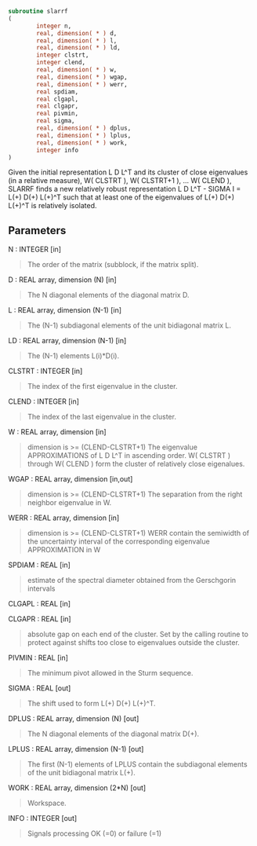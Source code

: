 ```fortran
subroutine slarrf
(
        integer n,
        real, dimension( * ) d,
        real, dimension( * ) l,
        real, dimension( * ) ld,
        integer clstrt,
        integer clend,
        real, dimension( * ) w,
        real, dimension( * ) wgap,
        real, dimension( * ) werr,
        real spdiam,
        real clgapl,
        real clgapr,
        real pivmin,
        real sigma,
        real, dimension( * ) dplus,
        real, dimension( * ) lplus,
        real, dimension( * ) work,
        integer info
)
```

Given the initial representation L D L^T and its cluster of close
eigenvalues (in a relative measure), W( CLSTRT ), W( CLSTRT+1 ), ...
W( CLEND ), SLARRF finds a new relatively robust representation
L D L^T - SIGMA I = L(+) D(+) L(+)^T such that at least one of the
eigenvalues of L(+) D(+) L(+)^T is relatively isolated.

## Parameters
N : INTEGER [in]
> The order of the matrix (subblock, if the matrix split).

D : REAL array, dimension (N) [in]
> The N diagonal elements of the diagonal matrix D.

L : REAL array, dimension (N-1) [in]
> The (N-1) subdiagonal elements of the unit bidiagonal
> matrix L.

LD : REAL array, dimension (N-1) [in]
> The (N-1) elements L(i)*D(i).

CLSTRT : INTEGER [in]
> The index of the first eigenvalue in the cluster.

CLEND : INTEGER [in]
> The index of the last eigenvalue in the cluster.

W : REAL array, dimension [in]
> dimension is >=  (CLEND-CLSTRT+1)
> The eigenvalue APPROXIMATIONS of L D L^T in ascending order.
> W( CLSTRT ) through W( CLEND ) form the cluster of relatively
> close eigenalues.

WGAP : REAL array, dimension [in,out]
> dimension is >=  (CLEND-CLSTRT+1)
> The separation from the right neighbor eigenvalue in W.

WERR : REAL array, dimension [in]
> dimension is >=  (CLEND-CLSTRT+1)
> WERR contain the semiwidth of the uncertainty
> interval of the corresponding eigenvalue APPROXIMATION in W

SPDIAM : REAL [in]
> estimate of the spectral diameter obtained from the
> Gerschgorin intervals

CLGAPL : REAL [in]

CLGAPR : REAL [in]
> absolute gap on each end of the cluster.
> Set by the calling routine to protect against shifts too close
> to eigenvalues outside the cluster.

PIVMIN : REAL [in]
> The minimum pivot allowed in the Sturm sequence.

SIGMA : REAL [out]
> The shift used to form L(+) D(+) L(+)^T.

DPLUS : REAL array, dimension (N) [out]
> The N diagonal elements of the diagonal matrix D(+).

LPLUS : REAL array, dimension (N-1) [out]
> The first (N-1) elements of LPLUS contain the subdiagonal
> elements of the unit bidiagonal matrix L(+).

WORK : REAL array, dimension (2*N) [out]
> Workspace.

INFO : INTEGER [out]
> Signals processing OK (=0) or failure (=1)
